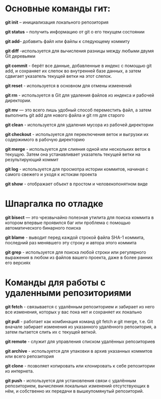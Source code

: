 # Основные команды гит:

**git init** – инициализация локального репозитория

**git status** – получить информацию от git о его текущем состоянии

**git add**– добавить файл или файлы к следующему коммиту

**git diff** -используется для вычисления разницы между любыми двумя Git деревьями

**git commit** - берёт все данные, добавленные в индекс с помощью git add, и сохраняет их слепок во внутренней базе данных, а затем сдвигает указатель текущей ветки на этот слепок.

**git reset** - используется в основном для отмены изменений

**git rm** - используется в Git для удаления файлов из индекса и рабочей директории.

**git mv** — это всего лишь удобный способ переместить файл, а затем выполнить git add для нового файла и git rm для старого

**git clean** - используется для удаления мусора из рабочей директории

**git checkout** - используется для переключения веток и выгрузки их содержимого в рабочую директорию

**git merge** - используется для слияния одной или нескольких веток в текущую. Затем она устанавливает указатель текущей ветки на результирующий коммит

**git log** - используется для просмотра истории коммитов, начиная с самого свежего и уходя к истокам проекта

**git show** - отображает объект в простом и человекопонятном виде

# Шпаргалка по отладке

**git bisect** — это чрезвычайно полезная утилита для поиска коммита в котором впервые проявился баг или проблема с помощью автоматического бинарного поиска

**git blame** - выводит перед каждой строкой файла SHA-1 коммита, последний раз менявшего эту строку и автора этого коммита

**git grep** - используется для поиска любой строки или регулярного выражения в любом из файлов вашего проекта, даже в более ранних его версиях


# Команды для работы с удаленными репозиториями

**git fetch** - связывается с удалённым репозиторием и забирает из него все изменения, которых у вас пока нет и сохраняет их локально

**git pull** - работает как комбинация команд git fetch и git merge, т.е. Git вначале забирает изменения из указанного удалённого репозитория, а затем пытается слить их с текущей веткой.

**git remote** - служит для управления списком удалённых репозиториев

**git archive** - используется для упаковки в архив указанных коммитов или всего репозитория

**git clone** - позволяет копировать или клонировать к себе репозитории из интернета. 

**git push** - используется для установления связи с удалённым репозиторием, вычисления локальных изменений отсутствующих в нём, и собственно их передачи в вышеупомянутый репозиторий.